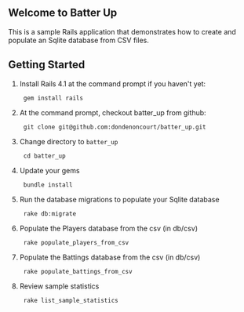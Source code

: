 ## Welcome to Batter Up

This is a sample Rails application that demonstrates how to create and
populate an Sqlite database from CSV files. 

## Getting Started

1. Install Rails 4.1 at the command prompt if you haven't yet:

        gem install rails

2. At the command prompt, checkout batter_up from github:

        git clone git@github.com:dondenoncourt/batter_up.git

3. Change directory to `batter_up`

        cd batter_up

4. Update your gems

        bundle install

5. Run the database migrations to populate your Sqlite database

        rake db:migrate

6. Populate the Players database from the csv (in db/csv)

        rake populate_players_from_csv

7. Populate the Battings database from the csv (in db/csv)

        rake populate_battings_from_csv

8. Review sample statistics

        rake list_sample_statistics
